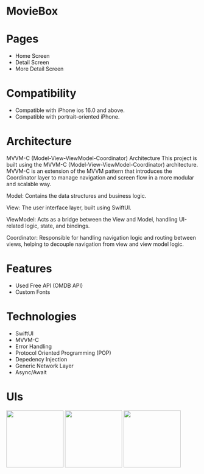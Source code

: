# MovieBox

# Pages
- Home Screen
- Detail Screen
- More Detail Screen

# Compatibility
- Compatible with iPhone ios 16.0 and above.
- Compatible with portrait-oriented iPhone.

# Architecture
MVVM-C (Model-View-ViewModel-Coordinator) Architecture
This project is built using the MVVM-C (Model-View-ViewModel-Coordinator) architecture. MVVM-C is an extension of the MVVM pattern that introduces the Coordinator layer to manage navigation and screen flow in a more modular and scalable way.

Model: Contains the data structures and business logic.

View: The user interface layer, built using SwiftUI.

ViewModel: Acts as a bridge between the View and Model, handling UI-related logic, state, and bindings.

Coordinator: Responsible for handling navigation logic and routing between views, helping to decouple navigation from view and view model logic.

# Features
- Used Free API (OMDB API)
- Custom Fonts

# Technologies
- SwiftUI
- MVVM-C
- Error Handling
- Protocol Oriented Programming (POP)
- Depedency Injection
- Generic Network Layer
- Async/Await

# UIs
<img src="https://github.com/user-attachments/assets/9ac1e19c-5fa4-46f8-b4ee-15f13feaa207" width="150">
<img src="https://github.com/user-attachments/assets/30089343-514b-4694-8cb0-ade5682b3b18" width="150">
<img src="https://github.com/user-attachments/assets/b3453306-d3fe-4be9-b23b-c603e32b9b2d" width="150">
